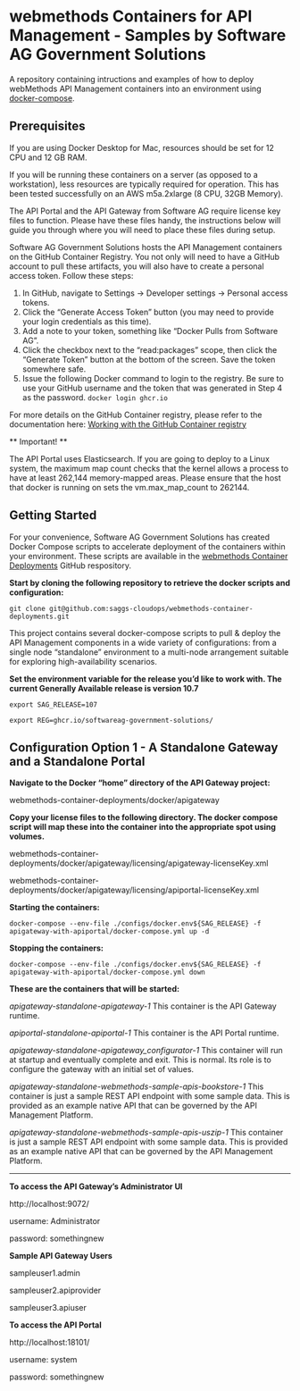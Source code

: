 # webmethods Containers for API Management - Samples by Software AG Government Solutions
A repository containing intructions and examples of how to deploy webMethods API Management containers into an environment using [docker-compose](https://docs.docker.com/compose/).

## Prerequisites
If you are using Docker Desktop for Mac, resources should be set for 12 CPU and 12 GB RAM.

If you will be running these containers on a server (as opposed to a workstation), less resources are typically required for operation.  This has been tested successfully on an AWS m5a.2xlarge (8 CPU, 32GB Memory).

The API Portal and the API Gateway from Software AG require license key files to function.  Please have these files handy, the instructions below will guide you through where you will need to place these files during setup.

Software AG Government Solutions hosts the API Management containers on the GitHub Container Registry.  You not only will need to have a GitHub account to pull these artifacts, you will also have to create a personal access token.  Follow these steps:
1.	In GitHub, navigate to Settings -> Developer settings -> Personal access tokens.
2.	Click the “Generate Access Token” button (you may need to provide your login credentials as this time).
3.	Add a note to your token, something like “Docker Pulls from Software AG”.
4.	Click the checkbox next to the “read:packages” scope, then click the “Generate Token” button at the bottom of the screen.  Save the token somewhere safe.
5.	Issue the following Docker command to login to the registry.  Be sure to use your GitHub username and the token that was generated in Step 4 as the password.
`docker login ghcr.io`

For more details on the GitHub Container registry, please refer to the documentation here:
[Working with the GitHub Container registry](https://docs.github.com/en/packages/working-with-a-github-packages-registry/working-with-the-container-registry)

** Important! **

The API Portal uses Elasticsearch.  If you are going to deploy to a Linux system, the maximum map count checks that the kernel allows a process to have at least 262,144 memory-mapped areas.  Please ensure that the host that docker is running on sets the vm.max_map_count to 262144. 


## Getting Started
For your convenience, Software AG Government Solutions has created Docker Compose scripts to accelerate deployment of the containers within your environment.  These scripts are available in the [webmethods Container Deployments](https://github.com/saggs-cloudops/webmethods-container-deployments) GitHub respository.


__Start by cloning the following repository to retrieve the docker scripts and configuration:__

`git clone git@github.com:saggs-cloudops/webmethods-container-deployments.git`

This project contains several docker-compose scripts to pull & deploy the API Management components in a wide variety of configurations: from a single node “standalone” environment to a multi-node arrangement suitable for exploring high-availability scenarios.

__Set the environment variable for the release you’d like to work with.  The current Generally Available release is version 10.7__

`export SAG_RELEASE=107`

`export REG=ghcr.io/softwareag-government-solutions/`

## Configuration Option 1 - A Standalone Gateway and a Standalone Portal

__Navigate to the Docker “home” directory of the API Gateway project:__

webmethods-container-deployments/docker/apigateway

__Copy your license files to the following directory.  The docker compose script will map these into the container into the appropriate spot using volumes.__

webmethods-container-deployments/docker/apigateway/licensing/apigateway-licenseKey.xml

webmethods-container-deployments/docker/apigateway/licensing/apiportal-licenseKey.xml

__Starting the containers:__

`docker-compose --env-file ./configs/docker.env${SAG_RELEASE} -f apigateway-with-apiportal/docker-compose.yml up -d`

__Stopping the containers:__

`docker-compose --env-file ./configs/docker.env${SAG_RELEASE} -f apigateway-with-apiportal/docker-compose.yml down`

__These are the containers that will be started:__

_apigateway-standalone-apigateway-1_
This container is the API Gateway runtime.

_apiportal-standalone-apiportal-1_
This container is the API Portal runtime.

_apigateway-standalone-apigateway_configurator-1_
This container will run at startup and eventually complete and exit.  This is normal.  Its role is to configure the gateway with an initial set of values.

_apigateway-standalone-webmethods-sample-apis-bookstore-1_
This container is just a sample REST API endpoint with some sample data.  This is provided as an example native API that can be governed by the API Management Platform.

_apigateway-standalone-webmethods-sample-apis-uszip-1_
This container is just a sample REST API endpoint with some sample data.  This is provided as an example native API that can be governed by the API Management Platform.

---

__To access the API Gateway’s Administrator UI__

http://localhost:9072/

username: Administrator

password: somethingnew

__Sample API Gateway Users__

sampleuser1.admin

sampleuser2.apiprovider

sampleuser3.apiuser

__To access the API Portal__

http://localhost:18101/

username: system

password: somethingnew
